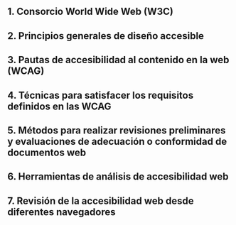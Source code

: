 ## 1. Consorcio World Wide Web (W3C)


## 2. Principios generales de diseño accesible

## 3. Pautas de accesibilidad al contenido en la web (WCAG)


## 4. Técnicas para satisfacer los requisitos definidos en las WCAG


## 5. Métodos para realizar revisiones preliminares y evaluaciones de adecuación o conformidad de documentos web

## 6. Herramientas de análisis de accesibilidad web


## 7. Revisión de la accesibilidad web desde diferentes navegadores



